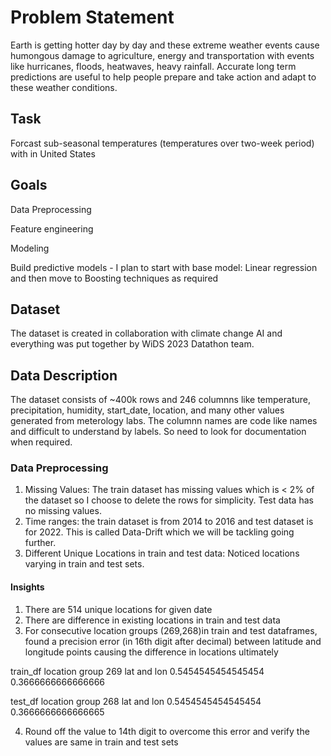 
# Problem Statement

Earth is getting hotter day by day and these extreme weather events cause humongous damage to agriculture, energy and transportation with events like hurricanes, floods, heatwaves, heavy rainfall. Accurate long term predictions are useful to help people prepare and take action and adapt to these weather conditions.

## Task

Forcast sub-seasonal temperatures (temperatures over two-week period) with in United States

## Goals

Data Preprocessing

Feature engineering

Modeling

Build predictive models - I plan to start with base model: Linear regression and then move to Boosting techniques as required

## Dataset

The dataset is created in collaboration with climate change AI and everything was put together by WiDS 2023 Datathon team. 

## Data Description

The dataset consists of ~400k rows and 246 columnns like temperature, precipitation, humidity, start_date, location, and many other values generated from meterology labs. The columnn names are code like names and difficult to understand by labels. So need to look for documentation when required.

### Data Preprocessing

1. Missing Values: The train dataset has missing values which is < 2% of the dataset so I choose to delete the rows for simplicity. Test data has no missing values.
2. Time ranges: the train dataset is from 2014 to 2016 and test dataset is for 2022. This is called Data-Drift which we will be tackling going further.
3. Different Unique Locations in train and test data: Noticed locations varying in train and test sets. 

#### Insights
1. There are 514 unique locations for given date
2. There are difference in existing locations in train and test data
3. For consecutive location groups (269,268)in train and test dataframes, found a precision error (in 16th digit after decimal) between latitude and longitude points causing the difference in locations ultimately

  train_df location group 269
  lat and lon 0.5454545454545454 0.3666666666666666
  
  test_df location group 268
  lat and lon 0.5454545454545454 0.3666666666666665
  
4. Round off the value to 14th digit to overcome this error and verify the values are same in train and test sets
 
 









